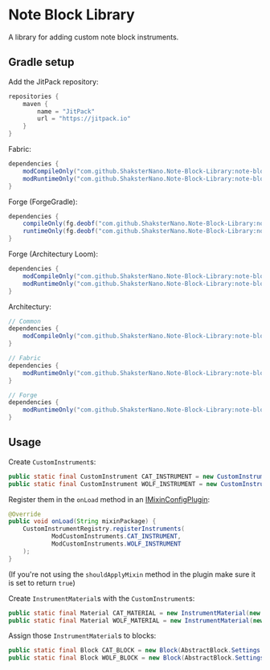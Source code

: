 # Note Block Library
A library for adding custom note block instruments.

## Gradle setup
Add the JitPack repository:
```groovy
repositories {
    maven {
        name = "JitPack"
        url = "https://jitpack.io"
    }
}
```

Fabric:
```groovy
dependencies {
    modCompileOnly("com.github.ShaksterNano.Note-Block-Library:note-block-lib:VERSION")
    modRuntimeOnly("com.github.ShaksterNano.Note-Block-Library:note-block-lib-fabric:VERSION")
}
```

Forge (ForgeGradle):
```groovy
dependencies {
    compileOnly(fg.deobf("com.github.ShaksterNano.Note-Block-Library:note-block-lib:VERSION"))
    runtimeOnly(fg.deobf("com.github.ShaksterNano.Note-Block-Library:note-block-lib-forge:VERSION"))
}
```

Forge (Architectury Loom):
```groovy
dependencies {
    modCompileOnly("com.github.ShaksterNano.Note-Block-Library:note-block-lib:VERSION")
    modRuntimeOnly("com.github.ShaksterNano.Note-Block-Library:note-block-lib-forge:VERSION")
}
```

Architectury:
```groovy
// Common
dependencies {
    modCompileOnly("com.github.ShaksterNano.Note-Block-Library:note-block-lib:VERSION")
}

// Fabric
dependencies {
    modRuntimeOnly("com.github.ShaksterNano.Note-Block-Library:note-block-lib-fabric:VERSION")
}

// Forge
dependencies {
    modRuntimeOnly("com.github.ShaksterNano.Note-Block-Library:note-block-lib-forge:VERSION")
}
```

## Usage
Create `CustomInstrument`s:
```java
public static final CustomInstrument CAT_INSTRUMENT = new CustomInstrument("examplemodid", "cat", () -> SoundEvents.ENTITY_CAT_AMBIENT);
public static final CustomInstrument WOLF_INSTRUMENT = new CustomInstrument("examplemodid", "wolf", () -> SoundEvents.ENTITY_WOLF_AMBIENT);
```

Register them in the `onLoad` method in an [IMixinConfigPlugin](https://github.com/SpongePowered/Mixin/blob/master/src/main/java/org/spongepowered/asm/mixin/extensibility/IMixinConfigPlugin.java "IMixinConfigPlugin"):
```java
@Override
public void onLoad(String mixinPackage) {
    CustomInstrumentRegistry.registerInstruments(
            ModCustomInstruments.CAT_INSTRUMENT,
            ModCustomInstruments.WOLF_INSTRUMENT
    );
}
```
(If you're not using the `shouldApplyMixin` method in the plugin make sure it is set to return `true`)

Create `InstrumentMaterial`s with the `CustomInstrument`s:
```java
public static final Material CAT_MATERIAL = new InstrumentMaterial(new Material.Builder(MapColor.GRAY).build(), ModCustomInstruments.CAT_INSTRUMENT);
public static final Material WOLF_MATERIAL = new InstrumentMaterial(new Material.Builder(MapColor.GRAY).build(), ModCustomInstruments.WOLF_INSTRUMENT);
```

Assign those `InstrumentMaterial`s to blocks:
```java
public static final Block CAT_BLOCK = new Block(AbstractBlock.Settings.of(ModMaterials.CAT_MATERIAL).strength(1));
public static final Block WOLF_BLOCK = new Block(AbstractBlock.Settings.of(ModMaterials.WOLF_MATERIAL).strength(1));
```
